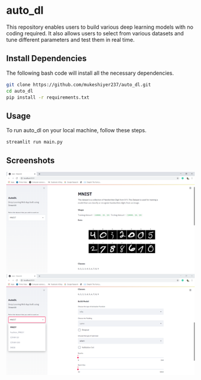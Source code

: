 # auto_dl

This repository enables users to build various deep learning models with no coding required. It also allows users to select from various datasets and tune different parameters and test them in real time.


## Install Dependencies 

The following bash code will install all the necessary dependencies.

```bash
git clone https://github.com/mukeshiyer237/auto_dl.git
cd auto_dl
pip install -r requirements.txt
```

## Usage

To run auto_dl on your local machine, follow these steps.

```bash
streamlit run main.py
```

## Screenshots 
![Output](screenshots/1.PNG)
![Output](screenshots/2.PNG)


